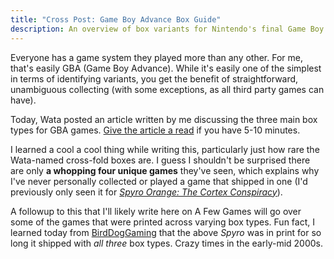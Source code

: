 ```yaml
---
title: "Cross Post: Game Boy Advance Box Guide"
description: An overview of box variants for Nintendo's final Game Boy iteration
---
```

Everyone has a game system they played more than any other. For me, that's easily GBA (Game Boy Advance). While it's easily one of the simplest in terms of identifying variants, you get the benefit of straightforward, unambiguous collecting (with some exceptions, as all third party games can have).

Today, Wata posted an article written by me discussing the three main box types for GBA games. [Give the article a read](https://blog.watagames.com/2023/02/14/game-boy-advance-box-guide/) if you have 5-10 minutes.

I learned a cool a cool thing while writing this, particularly just how rare the Wata-named cross-fold boxes are. I guess I shouldn't be surprised there are only **a whopping four unique games** they've seen, which explains why I've never personally collected or played a game that shipped in one (I'd previously only seen it for *[Spyro Orange: The Cortex Conspiracy](https://spyro.fandom.com/wiki/Spyro_Orange:_The_Cortex_Conspiracy)*).

A followup to this that I'll likely write here on A Few Games will go over some of the games that were printed across varying box types. Fun fact, I learned today from [BirdDogGaming](https://www.youtube.com/@birddoggaming) that the above *Spyro* was in print for so long it shipped with *all three* box types. Crazy times in the early-mid 2000s.